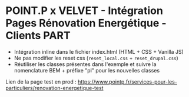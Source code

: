 # POINT.P x VELVET - Intégration Pages Rénovation Energétique - Clients PART

- Intégration inline dans le fichier index.html (HTML + CSS + Vanilla JS)
- Ne pas modifier les reset css (`reset_local.css` + `reset_drupal.css`)
- Réutiliser les classes présentes dans l'exemple et suivre la nomenclature BEM + préfixe "pl" pour les nouvelles classes

Lien de la page test en prod : https://www.pointp.fr/services-pour-les-particuliers/renovation-energetique-test